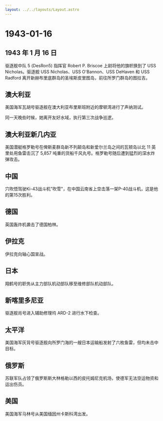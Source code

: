 ```yaml
---
layout: ../../layouts/Layout.astro
---
```


# 1943-01-16

## 1943 年 1 月 16 日

驱逐舰中队 5 (DesRon5) 指挥官 Robert P. Briscoe 上尉将他的旗帜换到了 USS
Nicholas。驱逐舰 USS Nicholas、USS O\'Bannon、USS DeHaven 和 USS Radford
离开新赫布里底群岛的圣埃斯皮里图岛，前往所罗门群岛的图拉吉。

## 澳大利亚

美国海军瓦胡号驱逐舰在澳大利亚布里斯班附近的摩顿湾进行了声纳测试。

同一天晚些时候，她离开友好水域，执行第三次战争巡逻。

## 澳大利亚新几内亚

美国潜艇格罗勒号在俾斯麦群岛新不列颠岛和新爱尔兰岛之间的瓦顿岛以北 11
英里处用鱼雷击沉了 5,857
吨重的货船千风丸号。格罗勒号随后遭到猛烈的深水炸弹攻击。

## 中国

穴吹悟驾驶Ki-43战斗机"吹雪"，在中国云南省上空击落一架P-40战斗机，这是他的第15次胜利。

## 德国

英国轰炸机袭击了德国柏林。

## 伊拉克

伊拉克向轴心国宣战。

## 日本

翔鹤号的职务从主力部队机动部队移至维修部队机动部队。

## 新喀里多尼亚

驱逐舰肖号进入辅助修理坞 ARD-2 进行水下检查。

## 太平洋

美国海军灰背号驱逐舰向所罗门海的一艘日本运输船发射了六枚鱼雷，但均未击中目标。

## 俄罗斯

苏联军队占领了俄罗斯斯大林格勒以西的皮托姆尼克机场，使德军无法空运物资和运出伤员。

## 美国

美国海军马林号从美国缅因州卡斯科湾出发。